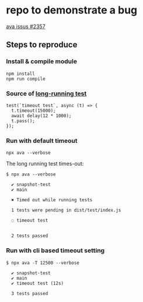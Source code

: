 # repo to demonstrate a bug

[ava issus #2357](https://github.com/avajs/ava/issues/2357)


## Steps to reproduce

### Install & compile module

```
npm install
npm run compile
```

### Source of [long-running test](https://github.com/sramam/zz-issue-ava-3.0/blob/master/src/test/index.ts#L15)

```
test(`timeout test`, async (t) => {
  t.timeout(15000);
  await delay(12 * 1000);
  t.pass();
});

```

### Run with default timeout
```
npx ava --verbose
```

The long running test times-out:
```
$ npx ava --verbose

  ✔ snapshot-test
  ✔ main

  ✖ Timed out while running tests

  1 tests were pending in dist/test/index.js

  ◌ timeout test


  2 tests passed
```

### Run with cli based timeout setting

```
$ npx ava -T 12500 --verbose

  ✔ snapshot-test
  ✔ main
  ✔ timeout test (12s)

  3 tests passed
```
